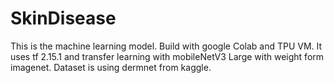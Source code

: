 # SkinDisease
This is the machine learning model. Build with google Colab and TPU VM. It uses tf 2.15.1 and 
transfer learning with mobileNetV3 Large with weight form imagenet. 
Dataset is using dermnet from kaggle.
